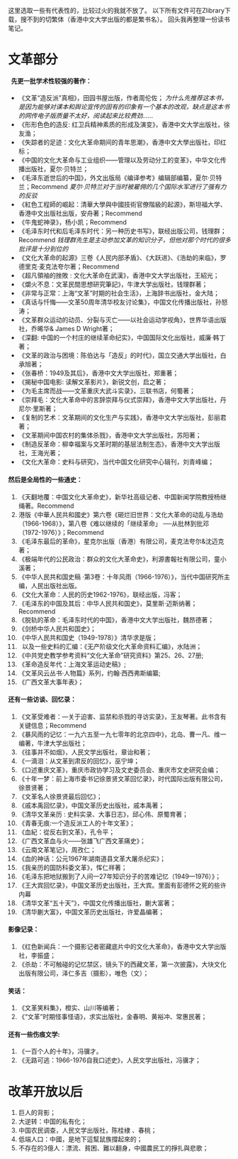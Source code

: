 这里选取一些有代表性的，比较过火的我就不放了。
以下所有文件可在Zlibrary下载，搜不到的切繁体（香港中文大学出版的都是繁书名）。
回头我再整理一份读书笔记。
# 文革部分
####   先更一批学术性较强的著作：

* 《文革“造反派”真相》，田园书屋出版，作者周伦佐；
*为什么先推荐这本书，是因为能够对课本和舆论宣传的固有的印象有一个基本的改观，缺点是这本书的网传电子版质量不太好，阅读起来比较费劲……*
* 《形形色色的造反: 红卫兵精神素质的形成及演变》，香港中文大学出版社，徐友渔；
* 《失踪者的足迹：文化大革命期间的青年思潮》，香港中文大學出版社，印红标；
* 《中国的文化大革命与工业组织——管理以及劳动分工的变革》，中华文化传播出版社，夏尔·贝特兰；
* 《毛泽东逝世后的中国》，外文出版局《编译参考》编辑部编纂，夏尔·贝特兰；Recommend
*夏尔·贝特兰对于当时被雇佣的几个国际水军进行了强有力的反驳*
* 《紅色工程師的崛起：清華大學與中國技術官僚階級的起源》，斯坦福大学、香港中文出版社出版，安舟著；Recommend
* 《牛鬼蛇神录》，杨小凯；Recommend
* 《毛泽东时代和后毛泽东时代：另一种历史书写》，联经出版公司，钱理群；Recommend
*钱理群先生是主动参加文革的知识分子，但他对那个时代的很多批评是十分到位的*
*  《文化大革命的起源》三卷《人民内部矛盾》、《大跃进》、《浩劫的来临》，罗德里克·麦克法夸尔著；Recommend
* 《超凡領袖的挫敗 : 文化大革命在武漢》，香港中文大学出版社，王紹光；
* 《爝火不息：文革民間思想研究筆記》，牛津大学出版社，钱理群著；
* 《非常与正常：上海“文革”时期的社会生活》，上海辞书出版社，金大陆；
* 《真话与忏悔——文革50周年清华校友讨论集》，中国文化传播出版社，孙怒涛；
* 《文革群众运动的动员、分裂与灭亡——以社会运动学视角》，世界华语出版社，乔晞华& James D Wright著；
* 《深翻: 中国的一个村庄的继续革命纪实》，中国国际文化出版社，威廉·韩丁著；
* 《文革的政治与困境：陈伯达与「造反」的时代》，国立交通大学出版社，白承旭著；
* 《张春桥：1949及其后》，香港中文大学出版社，郑重著；
* 《揭秘中国电影: 读解文革影片》，新锐文创，启之著；
* 《为毛主席而战——文革重庆大武斗实录》，三联书店，何蜀著；
* 《崇拜毛：文化大革命中的言辞崇拜与仪式崇拜》，香港中文大学出版社，丹尼尔·里斯著；
* 《复制的艺术：文革期间的文化生产与实践》，香港中文大学出版社，彭丽君著；
* 《文革期间中国农村的集体杀戮》，香港中文大学出版社，苏阳著；
* 《制造反革命：柳幸福案与文革时期的基层法制生态》，香港中文大学出版社，王海光著；
* 《文化大革命：史料与研究》，当代中国文化研究中心辑刊，刘青峰编；

#### 然后是全局性的一些通史：

1. 《天翻地覆：中国文化大革命史》，新华社高级记者、中国新闻学院教授杨继绳著。Recommend
2. 港版《中華人民共和國史》第六卷《砸烂旧世界：文化大革命的动乱与浩劫（1966-1968）》，第八卷《难以继续的「继续革命」 ──从批林到批邓（1972-1976）》；Recommend
3. 《毛泽东最后的革命》，星克尔出版（香港）有限公司，麦克法夸尔&沈迈克著；
4. 《极端年代的公民政治：群众的文化大革命史》，利源書報社有限公司，童小溪著；
5. 《中华人民共和国史稿 ·第3卷：十年风雨（1966-1976）》，当代中国研究所主编，人民出版社出版。
6. 《文化大革命：人民的历史1962-1976》，联经出版，冯客；
7. 《毛泽东的中国及其后：中华人民共和国史》，莫里斯·迈斯纳著；Recommend
9. 《脱轨的革命：毛泽东时代的中国》，香港中文大学出版社，魏昂德著；
10. 《剑桥中华人民共和国史》；
11. 《中华人民共和国史（1949-1978）》清华求是版；
12.   以及一些史料的汇编：《无产阶级文化大革命资料汇编》，水陆洲；
13. 《中共党史教学参考资料“文化大革命”研究资料》第25、26、27册;
14. 《革命造反年代：上海文革运动史稿》;
15. 《文革风云丛书·人物篇》系列，约翰·西西弗斯编纂;
16. 《广西文革大事年表》；

#### 还有一些访谈、回忆录：

1. 《文革受难者：—关于迫害、监禁和杀戮的寻访实录》，王友琴著。此书含有关键信息；Recommend
2. 《暴风雨的记忆：一九六五至一九七零年的北京四中》，北岛、曹一凡、维一编著，牛津大学出版社；
3. 《往事并不如烟》，人民文学出版社，章诒和著；
4. 《一滴泪：从文革到肃反的回忆》，巫宁坤；
5. 《口述重庆文革》，重庆市政协学习及文史委员会、重庆市文史研究会编；
6. 《十年一梦：前上海市委书记徐景贤文革回忆录》，时代国际出版有限公司，徐景贤著；
7. 《文革名人徐景贤最后回忆》；
8. 《戚本禹回忆录》，中国文革历史出版社，戚本禹著；
9. 《清华文革亲历 : 史料实录、大事日志》，邱心伟、原蜀育著；
10. 《青春无痕:一个造反派工人的十年文革》；
11. 《血紀：從反右到文革》，孔令平；
12. 《广西文革血与火——张雄飞广西文革痛史》；
13. 《云南文革笔记》，周孜仁；
14. 《血的神话：公元1967年湖南道县文革大屠杀纪实》；
15. 《我亲历的国防科委文革》，恽仁祥著；
16. 《毛泽东把地狱搬到了人间—27年知识分子的苦难记忆（1949—1976）》；
17. 《王大宾回忆录》，中国文革历史出版社，王大宾。里面有彭德怀之死的些许内幕
18. 《清华文革“五十天”》，中国文化传播出版社，蒯大富著；
19. 《清华蒯大富》，中国文革历史出版社，许爱晶编著；

#### 影像记录：

1. 《红色新闻兵：一个摄影记者密藏底片中的文化大革命》，香港中文大学出版社，李振盛；
2. 《杀劫：不可触碰的记忆禁区，镜头下的西藏文革，第一次披露》，大块文化出版有限公司，泽仁多吉（摄影），唯色（文）；

####  笑话：

1. 《文革笑料集》，橙实、山川等编著；
2. 《“文革”时期怪事怪语》，求实出版社，金春明、黄裕冲、常惠民著；

#### 还有一些伤痕文学:

1.  《一百个人的十年》，冯骥才。
2. 《无路可逃：1966-1976自我口述史》，人民文学出版社，冯骥才；

# 改革开放以后

1. 巨人的背影；
2. 大逆转：中国的私有化；
3. 中国农民调查，人民文学出版社，陈桂棣 、春桃；
3. 低端人口：中國，是地下這幫鼠族撐起來的；
4. 不存在的3億人：漂流、貧困、難以翻身，中國農民工的掙扎與悲歌；
